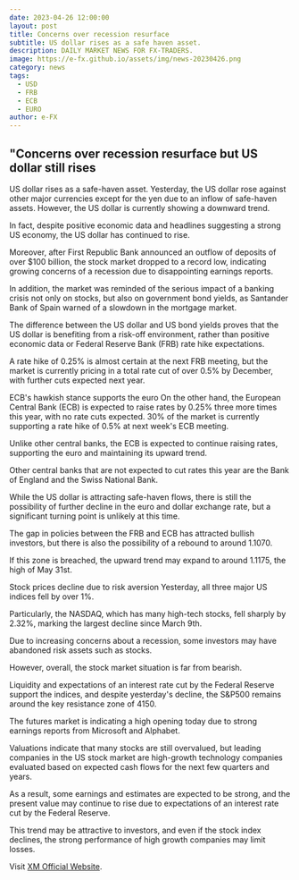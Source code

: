 ```yaml
---
date: 2023-04-26 12:00:00
layout: post
title: Concerns over recession resurface
subtitle: US dollar rises as a safe haven asset.
description: DAILY MARKET NEWS FOR FX-TRADERS.
image: https://e-fx.github.io/assets/img/news-20230426.png
category: news
tags:
  - USD
  - FRB
  - ECB
  - EURO
author: e-FX
---
```


##  "Concerns over recession resurface but US dollar still rises

US dollar rises as a safe-haven asset.
Yesterday, the US dollar rose against other major currencies except for the yen due to an inflow of safe-haven assets. However, the US dollar is currently showing a downward trend.

In fact, despite positive economic data and headlines suggesting a strong US economy, the US dollar has continued to rise.

Moreover, after First Republic Bank announced an outflow of deposits of over $100 billion, the stock market dropped to a record low, indicating growing concerns of a recession due to disappointing earnings reports.

In addition, the market was reminded of the serious impact of a banking crisis not only on stocks, but also on government bond yields, as Santander Bank of Spain warned of a slowdown in the mortgage market.

The difference between the US dollar and US bond yields proves that the US dollar is benefiting from a risk-off environment, rather than positive economic data or Federal Reserve Bank (FRB) rate hike expectations.

A rate hike of 0.25% is almost certain at the next FRB meeting, but the market is currently pricing in a total rate cut of over 0.5% by December, with further cuts expected next year.

ECB's hawkish stance supports the euro
On the other hand, the European Central Bank (ECB) is expected to raise rates by 0.25% three more times this year, with no rate cuts expected. 30% of the market is currently supporting a rate hike of 0.5% at next week's ECB meeting.

Unlike other central banks, the ECB is expected to continue raising rates, supporting the euro and maintaining its upward trend.

Other central banks that are not expected to cut rates this year are the Bank of England and the Swiss National Bank.

While the US dollar is attracting safe-haven flows, there is still the possibility of further decline in the euro and dollar exchange rate, but a significant turning point is unlikely at this time.

The gap in policies between the FRB and ECB has attracted bullish investors, but there is also the possibility of a rebound to around 1.1070.

If this zone is breached, the upward trend may expand to around 1.1175, the high of May 31st.

Stock prices decline due to risk aversion
Yesterday, all three major US indices fell by over 1%.

Particularly, the NASDAQ, which has many high-tech stocks, fell sharply by 2.32%, marking the largest decline since March 9th.

Due to increasing concerns about a recession, some investors may have abandoned risk assets such as stocks.

However, overall, the stock market situation is far from bearish.

Liquidity and expectations of an interest rate cut by the Federal Reserve support the indices, and despite yesterday's decline, the S&P500 remains around the key resistance zone of 4150.

The futures market is indicating a high opening today due to strong earnings reports from Microsoft and Alphabet.

Valuations indicate that many stocks are still overvalued, but leading companies in the US stock market are high-growth technology companies evaluated based on expected cash flows for the next few quarters and years.

As a result, some earnings and estimates are expected to be strong, and the present value may continue to rise due to expectations of an interest rate cut by the Federal Reserve.

This trend may be attractive to investors, and even if the stock index declines, the strong performance of high growth companies may limit losses.





Visit [XM Official Website](https://clicks.pipaffiliates.com/c?c=550036&l=en&p=0).
